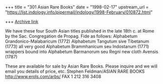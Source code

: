 +++
title = "301 Asian Rare Books"
date = "1998-02-17"
upstream_url = "https://list.indology.info/pipermail/indology/1998-February/010872.html"

+++
[Archive link](https://list.indology.info/pipermail/indology/1998-February/010872.html)

We have these four South Asian titles published in the
late 18th c. at Rome by the Sac. Congregation de Propag. Fide
as follows:
     Alphabetum Grandonico-Malabaricum (1772)
     Alphabetum Tangutum sive Tibetanum (1773)            all very good
     Alphabetum Brammhanicum seu Indostanum (1771)        wrappers bound into
     Alphabetum Barmanorum seu Regni                      new cloth
             Avensis    (1787)

These are available for sale by Asian Rare Books.
Please inquire and we will email you details of price, etc.
Stephen Feldman/ASIAN RARE BOOKS     http://www.erols.com/arbs/
FAX 1 212 316 3408



